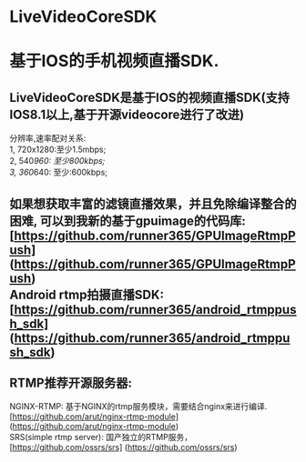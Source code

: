 # LiveVideoCoreSDK 
基于IOS的手机视频直播SDK.
============================
LiveVideoCoreSDK是基于IOS的视频直播SDK(支持IOS8.1以上,基于开源videocore进行了改进)
-----------------------------------------------------------------------------
分辨率,速率配对关系:<br/>
1, 720x1280:至少1.5mbps;<br/>
2, 540*960: 至少800kbps;<br/>
3, 360*640: 至少:600kbps;<br/>
 
如果想获取丰富的滤镜直播效果，并且免除编译整合的困难, 可以到我新的基于gpuimage的代码库:
[https://github.com/runner365/GPUImageRtmpPush] (https://github.com/runner365/GPUImageRtmpPush)<br/>
Android rtmp拍摄直播SDK:[https://github.com/runner365/android_rtmppush_sdk] (https://github.com/runner365/android_rtmppush_sdk)<br/>
<br/>
RTMP推荐开源服务器:
----------------------
NGINX-RTMP: 基于NGINX的rtmp服务模块，需要结合nginx来进行编译. [https://github.com/arut/nginx-rtmp-module] (https://github.com/arut/nginx-rtmp-module)<br/>
SRS(simple rtmp server): 国产独立的RTMP服务， [https://github.com/ossrs/srs] (https://github.com/ossrs/srs)<br/>


